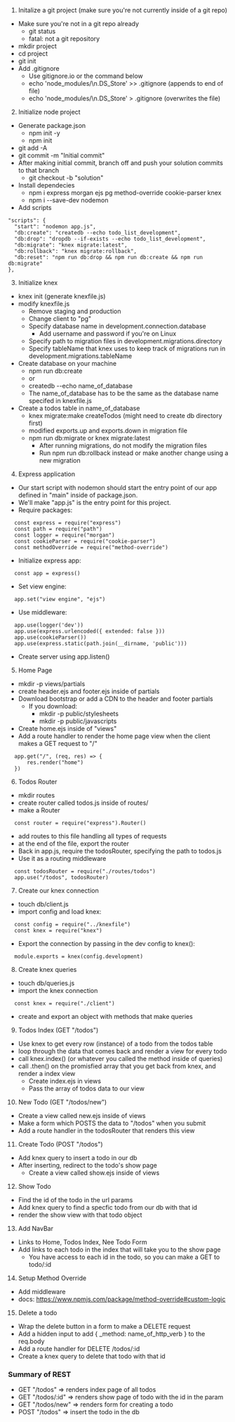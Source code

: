 1. Initalize a git project (make sure you're not currently inside of a git repo)
  * Make sure you're not in a git repo already
    * git status 
    * fatal: not a git repository
  * mkdir project
  * cd project
  * git init
  * Add .gitignore
    * Use gitignore.io or the command below
    * echo 'node_modules/\n.DS_Store' >> .gitignore (appends to end of file)
    * echo 'node_modules/\n.DS_Store' > .gitignore (overwrites the file)
2. Initialize node project
  * Generate package.json
    * npm init -y
    * npm init
  * git add -A
  * git commit -m "Initial commit"
  * After making initial commit, branch off and push your solution commits to that branch
    * git checkout -b "solution"
  * Install dependecies
    * npm i express morgan ejs pg method-override cookie-parser knex
    * npm i --save-dev nodemon
  * Add scripts
  ```
  "scripts": {
    "start": "nodemon app.js",
    "db:create": "createdb --echo todo_list_development",
    "db:drop": "dropdb --if-exists --echo todo_list_development",
    "db:migrate": "knex migrate:latest",
    "db:rollback": "knex migrate:rollback",
    "db:reset": "npm run db:drop && npm run db:create && npm run db:migrate"
  },
  ```
3. Initialize knex
  * knex init (generate knexfile.js)
  * modify knexfile.js
    * Remove staging and production
    * Change client to "pg" 
    * Specify database name in development.connection.database
      * Add username and password if you're on Linux
    * Specify path to migration files in development.migrations.directory
    * Specify tableName that knex uses to keep track of migrations run in development.migrations.tableName
  * Create database on your machine
    * npm run db:create 
    * or
    * createdb --echo name_of_database
    * The name_of_database has to be the same as the database name specifed in knexfile.js
  * Create a todos table in name_of_database
    * knex migrate:make createTodos (might need to create db directory first)
    * modified exports.up and exports.down in migration file
    * npm run db:migrate or knex migrate:latest
      * After running migrations, do not modify the migration files
      * Run npm run db:rollback instead or make another change using a new migration
4. Express application
  * Our start script with nodemon should start the entry point of our app defined in "main" inside of package.json.
  * We'll make "app.js" is the entry point for this project.
  * Require packages:
  ```
    const express = require("express")
    const path = require("path")
    const logger = require("morgan")
    const cookieParser = require("cookie-parser")
    const methodOverride = require("method-override")
  ```
  * Initialize express app:
  ```
    const app = express()
  ```
  * Set view engine:
  ```
    app.set("view engine", "ejs")
  ```
  * Use middleware:
  ```
    app.use(logger('dev'))
    app.use(express.urlencoded({ extended: false }))
    app.use(cookieParser())
    app.use(express.static(path.join(__dirname, 'public')))
  ```
  * Create server using app.listen()
5. Home Page
  * mkdir -p views/partials
  * create header.ejs and footer.ejs inside of partials
  * Download bootstrap or add a CDN to the header and footer partials
    * If you download:
      * mkdir -p public/stylesheets
      * mkdir -p public/javascripts
  * Create home.ejs inside of "views"
  * Add a route handler to render the home page view when the client makes a GET request to "/"
  ```
    app.get("/", (req, res) => {
        res.render("home")
    })
  ```
6. Todos Router
  * mkdir routes
  * create router called todos.js inside of routes/
  * make a Router
  ```
    const router = require("express").Router()
  ```
  * add routes to this file handling all types of requests
  * at the end of the file, export the router
  * Back in app.js, require the todosRouter, specifying the path to todos.js
  * Use it as a routing middleware
  ```
    const todosRouter = require("./routes/todos")
    app.use("/todos", todosRouter)
  ```
7. Create our knex connection
  * touch db/client.js
  * import config and load knex:
  ```
    const config = require("../knexfile")
    const knex = require("knex")
  ```
  * Export the connection by passing in the dev config to knex():
  ```
    module.exports = knex(config.development)
  ```
8. Create knex queries
  * touch db/queries.js
  * import the knex connection
  ```
    const knex = require("./client")
  ```
  * create and export an object with methods that make queries
9. Todos Index (GET "/todos")
  * Use knex to get every row (instance) of a todo from the todos table
  * loop through the data that comes back and render a view for every todo
  * call knex.index() (or whatever you called the method inside of queries)
  * call .then() on the promisfied array that you get back from knex, and render a index view
    * Create index.ejs in views
    * Pass the array of todos data to our view
10. New Todo (GET "/todos/new")
  * Create a view called new.ejs inside of views
  * Make a form which POSTS the data to "/todos" when you submit
  * Add a route handler in the todosRouter that renders this view
11. Create Todo (POST "/todos")
  * Add knex query to insert a todo in our db
  * After inserting, redirect to the todo's show page
    * Create a view called show.ejs inside of views
12. Show Todo
  * Find the id of the todo in the url params
  * Add knex query to find a specfic todo from our db with that id
  * render the show view with that todo object
13. Add NavBar
  * Links to Home, Todos Index, Nee Todo Form
  * Add links to each todo in the index that will take you to the show page
    * You have access to each id in the todo, so you can make a GET to todo/:id
14. Setup Method Override
  * Add middleware
  * docs: https://www.npmjs.com/package/method-override#custom-logic
15. Delete a todo
  * Wrap the delete button in a form to make a DELETE request
  * Add a hidden input to add { _method: name_of_http_verb } to the req.body
  * Add a route handler for DELETE /todos/:id
  * Create a knex query to delete that todo with that id

### Summary of REST
  * GET "/todos" => renders index page of all todos
  * GET "/todos/:id" => renders show page of todo with the id in the param
  * GET "/todos/new" => renders form for creating a todo
  * POST "/todos" => insert the todo in the db